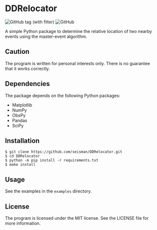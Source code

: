 # DDRelocator

![GitHub tag (with filter)](https://img.shields.io/github/v/tag/seisman/DDRelocator)
![GitHub](https://img.shields.io/github/license/seisman/DDRelocator)

A simple Python package to determine the relative location of two nearby events using
the master-event algorithm.

## Caution

The program is written for personal interests only. There is no guarantee that it works
correctly.

## Dependencies

The package depends on the following Python packages:

- Matplotlib
- NumPy
- ObsPy
- Pandas
- SciPy

## Installation

```
$ git clone https://github.com/seisman/DDRelocator.git
$ cd DDRelocator
$ python -m pip install -r requirements.txt
$ make install
```

## Usage

See the examples in the `examples` directory.

## License

The program is licensed under the MIT license. See the LICENSE file for more information.
